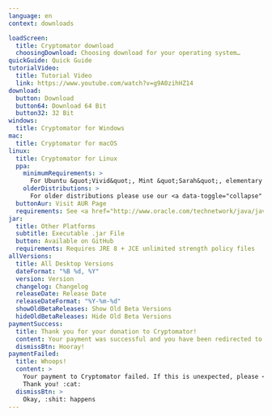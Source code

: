 ```yaml
---
language: en
context: downloads

loadScreen:
  title: Cryptomator download
  choosingDownload: Choosing download for your operating system…
quickGuide: Quick Guide
tutorialVideo:
  title: Tutorial Video
  link: https://www.youtube.com/watch?v=g9A0zihHZ14
download:
  button: Download
  button64: Download 64 Bit
  button32: 32 Bit
windows:
  title: Cryptomator for Windows
mac:
  title: Cryptomator for macOS
linux:
  title: Cryptomator for Linux
  ppa:
    minimumRequirements: >
      For Ubuntu &quot;Vivid&quot;, Mint &quot;Sarah&quot;, elementary OS &quot;Loki&quot;, or other distributions based on Ubuntu from 15.04 onwards
    olderDistributions: >
      For older distributions please use our <a data-toggle="collapse" data-parent="#linuxDownloadPanel" href="#linuxDownloadDeb">.deb package</a>.
  buttonAur: Visit AUR Page
  requirements: See <a href="http://www.oracle.com/technetwork/java/javase/certconfig-2095354.html" target="_blank">detailed system requirements</a>
jar:
  title: Other Platforms
  subtitle: Executable .jar File
  button: Available on GitHub
  requirements: Requires JRE 8 + JCE unlimited strength policy files
allVersions:
  title: All Desktop Versions
  dateFormat: "%B %d, %Y"
  version: Version
  changelog: Changelog
  releaseDate: Release Date
  releaseDateFormat: "%Y-%m-%d"
  showOldBetaReleases: Show Old Beta Versions
  hideOldBetaReleases: Hide Old Beta Versions
paymentSuccess:
  title: Thank you for your donation to Cryptomator!
  content: Your payment was successful and you have been redirected to the Downloads page. Happy crypting!
  dismissBtn: Hooray!
paymentFailed:
  title: Whoops!
  content: >
    Your payment to Cryptomator failed. If this is unexpected, please <a href="/contact">contact our support team</a>.<br/>
    Thank you! :cat:
  dismissBtn: >
    Okay, :shit: happens
---
```

